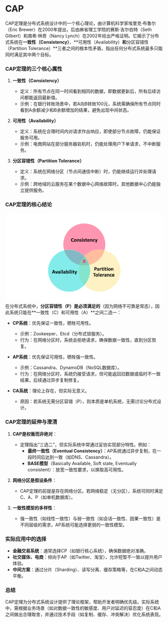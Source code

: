 # CAP

CAP定理是分布式系统设计中的一个核心理论，由计算机科学家埃里克·布鲁尔（Eric Brewer）在2000年提出，后由麻省理工学院的赛斯·吉尔伯特（Seth Gilbert）和南希·林奇（Nancy Lynch）在2002年给出严格证明。它揭示了分布式系统在**一致性（Consistency）**、**可用性（Availability）**和**分区容错性（Partition Tolerance）**三者之间的根本性矛盾，指出任何分布式系统最多只能同时满足其中两个目标。

### **CAP定理的三个核心属性**
1. **一致性（Consistency）**
    - 定义：所有节点在同一时间看到相同的数据，即数据更新后，所有后续访问都能返回最新值。
    - 示例：在银行转账场景中，若A向B转账100元，系统需确保所有节点同时看到A余额减少和B余额增加的结果，避免出现中间状态。

2. **可用性（Availability）**
    - 定义：系统在合理时间内对请求作出响应，即使部分节点故障，仍能保证服务可用。
    - 示例：电商网站在部分服务器宕机时，仍能处理用户下单请求，不中断服务。

3. **分区容错性（Partition Tolerance）**
    - 定义：系统在网络分区（节点间通信中断）时，仍能继续运行并处理请求。
    - 示例：跨地域的云服务在某个数据中心网络故障时，其他数据中心仍能独立提供服务。

### **CAP定理的核心结论**
![img.png](img.png)
在分布式系统中，**分区容错性（P）是必须满足的**（因为网络不可靠是常态），因此系统只能在**一致性（C）和可用性（A）**之间二选一：
- **CP系统**：优先保证一致性，牺牲可用性。
    - 示例：Zookeeper、Etcd（分布式锁服务）。
    - 行为：在网络分区时，系统会拒绝请求，确保数据一致性，直到分区恢复。

- **AP系统**：优先保证可用性，牺牲强一致性。
    - 示例：Cassandra、DynamoDB（NoSQL数据库）。
    - 行为：在网络分区时，系统仍接受请求，但可能返回旧数据或临时不一致结果，后续通过异步复制修复。

- **CA系统**：理论上存在，但实际无意义。
    - 原因：若系统无需分区容错（P），则本质是单机系统，无需讨论分布式设计。

### **CAP定理的延伸与澄清**
1. **CAP是权衡而非绝对**：
    - 定理指出“三选二”，但实际系统中常通过妥协实现部分特性。例如：
        - **最终一致性（Eventual Consistency）**：AP系统通过异步复制，在一段时间后达到一致（如DNS、Cassandra）。
        - **BASE模型**（Basically Available, Soft state, Eventually consistent）：放宽一致性要求，以换取高可用性。

2. **网络分区是假设条件**：
    - CAP定理的前提是存在网络分区。若网络稳定（无分区），系统可同时满足C、A、P（如单机数据库）。

3. **一致性模型的多样性**：
    - 强一致性（如线性一致性）与弱一致性（如会话一致性、因果一致性）是不同层级的需求，AP系统可能选择更弱的一致性模型。

### **实际应用中的选择**
- **金融交易系统**：通常选择CP（如银行核心系统），确保数据绝对准确。
- **社交媒体、电商**：倾向于AP（如Twitter、淘宝），允许短暂不一致以提升用户体验。
- **中间方案**：通过分片（Sharding）、读写分离、缓存策略等，在C和A之间动态平衡。

### **总结**
CAP定理为分布式系统设计提供了理论框架，帮助开发者明确优先级。实际系统中，需根据业务场景（如对数据一致性的敏感度、用户对延迟的容忍度）在C和A之间做出合理取舍，并通过技术手段（如复制、缓存、冲突解决）优化系统表现。